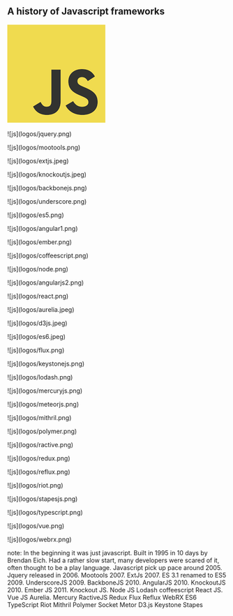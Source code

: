 ##  A history of Javascript frameworks

![js](logos/js.png)
<p class="fragment abs12"> ![js](logos/jquery.png) </p>
<p class="fragment abs19"> ![js](logos/mootools.png) </p>
<p class="fragment abs10"> ![js](logos/extjs.jpeg) </p>
<p class="fragment abs14"> ![js](logos/knockoutjs.jpeg) </p>
<p class="fragment abs4"> ![js](logos/backbonejs.png) </p>
<p class="fragment abs29"> ![js](logos/underscore.png) </p>
<p class="fragment abs8"> ![js](logos/es5.png) </p>
<p class="fragment abs1"> ![js](logos/angular1.png) </p>
<p class="fragment abs7"> ![js](logos/ember.png) </p>
<p class="fragment abs5"> ![js](logos/coffeescript.png) </p>
<p class="fragment abs20"> ![js](logos/node.png) </p>
<p class="fragment abs2"> ![js](logos/angularjs2.png) </p>
<p class="fragment abs23"> ![js](logos/react.png) </p>
<p class="fragment abs3"> ![js](logos/aurelia.jpeg) </p>
<p class="fragment abs6"> ![js](logos/d3js.jpeg) </p>
<p class="fragment abs9"> ![js](logos/es6.jpeg) </p>
<p class="fragment abs11"> ![js](logos/flux.png) </p>
<p class="fragment abs13"> ![js](logos/keystonejs.png) </p>
<p class="fragment abs15"> ![js](logos/lodash.png) </p>
<p class="fragment abs16"> ![js](logos/mercuryjs.png) </p>
<p class="fragment abs17"> ![js](logos/meteorjs.png) </p>
<p class="fragment abs18"> ![js](logos/mithril.png) </p>
<p class="fragment abs21"> ![js](logos/polymer.png) </p>
<p class="fragment abs22"> ![js](logos/ractive.png) </p>
<p class="fragment abs24"> ![js](logos/redux.png) </p>
<p class="fragment abs25"> ![js](logos/reflux.png) </p>
<p class="fragment abs26"> ![js](logos/riot.png) </p>
<p class="fragment abs27"> ![js](logos/stapesjs.png) </p>
<p class="fragment abs28"> ![js](logos/typescript.png) </p>
<p class="fragment abs30"> ![js](logos/vue.png) </p>
<p class="fragment abs31"> ![js](logos/webrx.png) </p>

note:
    In the beginning it was just javascript.
    Built in 1995 in 10 days by Brendan Eich.
    Had a rather slow start, many developers
    were scared of it, often thought to be a play language.
    Javascript pick up pace around 2005.
    Jquery released in 2006.
    Mootools 2007.
    ExtJs 2007.
    ES 3.1 renamed to ES5 2009.
    UnderscoreJS 2009.
    BackboneJS 2010.
    AngularJS 2010.
    KnockoutJS 2010.
    Ember JS 2011.
    Knockout JS.
    Node JS
    Lodash
    coffeescript
    React JS.
    Vue JS
    Aurelia.
    Mercury
    RactiveJS
    Redux
    Flux
    Reflux
    WebRX
    ES6
    TypeScript
    Riot
    Mithril
    Polymer
    Socket
    Metor
    D3.js
    Keystone
    Stapes
